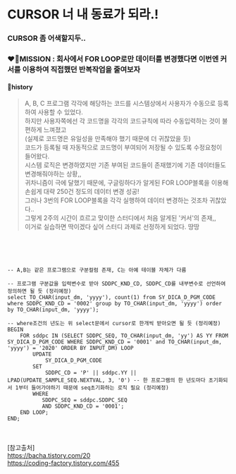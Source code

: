 # CURSOR 너 내 동료가 되라.!

### CURSOR 좀 어색할지두..

### ❤️‍🔥MISSION : 회사에서 FOR LOOP로만 데이터를 변경했다면 이번엔 커서를 이용하여 직접했던 반복작업을 줄여보자
#### 🔖history
> A, B, C 프로그램 각각에 해당하는 코드를 시스템상에서 사용자가 수동으로 등록하여 사용할 수 있었다.  
> 하지만 사용자쪽에선 각 코드명을 각각의 코드규칙에 따라 수동입력하는 것이 불편하게 느껴졌고<br>(실제로 코드명은 유일성을 만족해야 했기 때문에 더 귀찮았을 듯)  
> 코드가 등록될 때 자동적으로 코드명이 부여되어 저장될 수 있도록 수정요청이 들어왔다.  
> 시스템 로직은 변경하였지만 기존 부여된 코드들이 존재했기에 기존 데이터들도 변경해줘야하는 상황,,  
> 귀차니즘이 극에 달했기 때문에, 구글링하다가 알게된 FOR LOOP블록을 이용해 손쉽게 대략 250건 정도의 데이터 변경 성공!  
> 그러나 3번의 FOR LOOP블록을 각각 실행하여 데이터 변경하는 것조차 귀찮았다..  
> 그렇게 2주의 시간이 흐르고 맞이한 스터디에서 처음 알게된 '커서'의 존재,,  
> 이거로 실습하면 딱이겠다 싶어 스터디 과제로 선정하게 되었다. 땅땅

<br><br><br>

```
-- A,B는 같은 프로그램으로 구분컬럼 존재, C는 아예 테이블 자체가 다름

-- 프로그램 구분값을 입력변수로 받아 SDDPC_KND_CD, SDDPC_CD를 내부변수로 선언하여 정의하면 될 듯 (정리예정)
select TO_CHAR(input_dm, 'yyyy'), count(1) from SY_DICA_D_PGM_CODE where SDDPC_KND_CD = '0002' group by TO_CHAR(input_dm, 'yyyy') order by TO_CHAR(input_dm, 'yyyy');

-- where조건의 년도는 위 select문에서 cursor로 한개씩 받아오면 될 듯 (정리예정)
BEGIN
    FOR sddpc IN (SELECT SDDPC_SEQ, TO_CHAR(input_dm, 'yy') AS YY FROM SY_DICA_D_PGM_CODE WHERE SDDPC_KND_CD = '0001' and TO_CHAR(input_dm, 'yyyy') = '2020' ORDER BY INPUT_DM) LOOP
        UPDATE
            SY_DICA_D_PGM_CODE
        SET
            SDDPC_CD = 'P' || sddpc.YY || LPAD(UPDATE_SAMPLE_SEQ.NEXTVAL, 3, '0') -- 한 프로그램의 한 년도마다 초기화되서 1부터 들어가야하기 때문에 seq초기화하는 로직 필요 (정리예정)
        WHERE
           SDDPC_SEQ = sddpc.SDDPC_SEQ
           AND SDDPC_KND_CD = '0001';
    END LOOP;
END;

```

<br><br>
[참고출처]  
https://bacha.tistory.com/20  
https://coding-factory.tistory.com/455  

